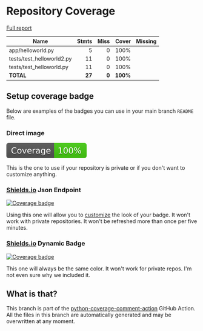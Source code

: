 # Repository Coverage

[Full report](https://htmlpreview.github.io/?https://github.com/Mohsin-h27/Test_repo/blob/python-coverage-comment-action-data/htmlcov/index.html)

| Name                       |    Stmts |     Miss |    Cover |   Missing |
|--------------------------- | -------: | -------: | -------: | --------: |
| app/helloworld.py          |        5 |        0 |     100% |           |
| tests/test\_helloworld2.py |       11 |        0 |     100% |           |
| tests/test\_helloworld.py  |       11 |        0 |     100% |           |
|                  **TOTAL** |   **27** |    **0** | **100%** |           |


## Setup coverage badge

Below are examples of the badges you can use in your main branch `README` file.

### Direct image

[![Coverage badge](https://raw.githubusercontent.com/Mohsin-h27/Test_repo/python-coverage-comment-action-data/badge.svg)](https://htmlpreview.github.io/?https://github.com/Mohsin-h27/Test_repo/blob/python-coverage-comment-action-data/htmlcov/index.html)

This is the one to use if your repository is private or if you don't want to customize anything.

### [Shields.io](https://shields.io) Json Endpoint

[![Coverage badge](https://img.shields.io/endpoint?url=https://raw.githubusercontent.com/Mohsin-h27/Test_repo/python-coverage-comment-action-data/endpoint.json)](https://htmlpreview.github.io/?https://github.com/Mohsin-h27/Test_repo/blob/python-coverage-comment-action-data/htmlcov/index.html)

Using this one will allow you to [customize](https://shields.io/endpoint) the look of your badge.
It won't work with private repositories. It won't be refreshed more than once per five minutes.

### [Shields.io](https://shields.io) Dynamic Badge

[![Coverage badge](https://img.shields.io/badge/dynamic/json?color=brightgreen&label=coverage&query=%24.message&url=https%3A%2F%2Fraw.githubusercontent.com%2FMohsin-h27%2FTest_repo%2Fpython-coverage-comment-action-data%2Fendpoint.json)](https://htmlpreview.github.io/?https://github.com/Mohsin-h27/Test_repo/blob/python-coverage-comment-action-data/htmlcov/index.html)

This one will always be the same color. It won't work for private repos. I'm not even sure why we included it.

## What is that?

This branch is part of the
[python-coverage-comment-action](https://github.com/marketplace/actions/python-coverage-comment)
GitHub Action. All the files in this branch are automatically generated and may be
overwritten at any moment.